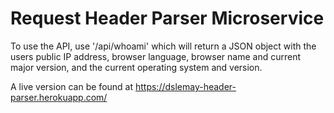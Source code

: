# Request Header Parser Microservice

To use the API, use '/api/whoami' which will return a JSON object with the users public IP address, browser language, browser name and current major version, and the current operating system and version.

A live version can be found at https://dslemay-header-parser.herokuapp.com/
